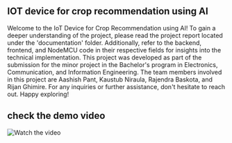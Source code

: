 ## IOT device for crop recommendation using AI

Welcome to the IoT Device for Crop Recommendation using AI! To gain a deeper understanding of the project, please read the project report located under the 'documentation' folder. Additionally, refer to the backend, frontend, and NodeMCU code in their respective fields for insights into the technical implementation. This project was developed as part of the submission for the minor project in the Bachelor's program in Electronics, Communication, and Information Engineering. The team members involved in this project are Aashish Pant, Kaustub Niraula, Rajendra Baskota, and Rijan Ghimire. For any inquiries or further assistance, don't hesitate to reach out. Happy exploring!

## check the demo video
![Watch the video](https://youtu.be/MWyP-aydHwc)
